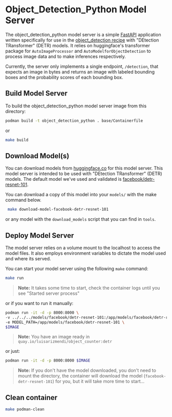 # Object_Detection_Python Model Server

The object_detection_python model server is a simple [FastAPI](https://fastapi.tiangolo.com/) application written specifically for use in the [object_detection recipe](../../recipes/computer_vision/object_detection/) with "DEtection TRansformer" (DETR) models.  It relies on huggingface's transformer package for `AutoImageProcessor` and `AutoModelforObjectDetection` to process image data and to make inferences respectively.

Currently, the server only implements a single endpoint, `/detection`, that expects an image in bytes and returns an image with labeled bounding boxes and the probability scores of each bounding box. 

## Build Model Server

To build the object_detection_python model server image from this directory:

```bash
podman build -t object_detection_python . base/Containerfile
```
or
```bash
make build
```

## Download Model(s)

You can download models from [huggingface.co](https://huggingface.co/) for this model server. This model server is intended to be used with "DEtection TRansformer" (DETR) models. The default model we've used and validated is [facebook/detr-resnet-101](https://huggingface.co/facebook/detr-resnet-101).

You can download a copy of this model into your `models/` with the make command below. 

```bash
 make download-model-facebook-detr-resnet-101
```
or any model with the `download_models` script that you can find in `tools`.

## Deploy Model Server

The model server relies on a volume mount to the localhost to access the model files. It also employs environment variables to dictate the model used and where its served. 

You can start your model server using the following `make` command:

```bash
make run
```

> **Note:**
> It takes some time to start, check the container logs until you see "Started server process"


or if you want to run it manually:

```bash
podman run -it -d -p 8000:8000 \
-v ../../../models/facebook/detr-resnet-101:/app/models/facebook/detr-resnet-101:Z,ro \
-e MODEL_PATH=/app/models/facebook/detr-resnet-101 \
$IMAGE
```

> **Note:**
> You have an image ready in `quay.io/luisarizmendi/object_counter:detr`

or just:

```bash
podman run -it -d -p 8000:8000 $IMAGE
```

> **Note:**
> If you don't have the model downloaded, you don't need to mount the directory, the container will download the model (`facebook-detr-resnet-101`) for you, but it will take more time to start...

## Clean container

```bash
make podman-clean
```